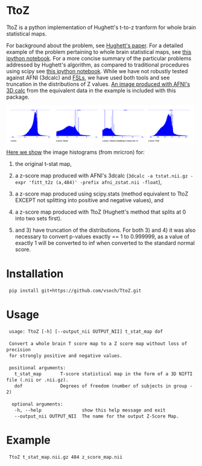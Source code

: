 # TtoZ

TtoZ is a python implementation of Hughett's t-to-z tranform for whole brain statistical maps. 

For background about the problem, see [Hughett's paper](doc/JStats_Hughett.pdf). For a detailed example of the problem pertaining to whole brain statistical maps, see [this ipython notebook](http://nbviewer.ipython.org/github/vsoch/TtoZ/blob/master/doc/t_to_z_procedure.ipynb). For a more concise summary of the particular problems addressed by Hughett's algorithm, as compared to traditional procedures using scipy see [this ipython notebook](http://nbviewer.ipython.org/github/vsoch/TtoZ/blob/master/doc/TtoZ_method_comparison.ipynb).  While we have not robustly tested against AFNI (3dcalc) and [FSLs](http://www.fmrib.ox.ac.uk/analysis/techrep/tr08ss1/tr08ss1.pdf), we have used both tools and see truncation in the distributions of Z values. [An image produced with AFNI's 3D calc](example/zstat_afni.nii) from the equivalent data in the example is included with this package.

[![distributions](doc/histograms.png)](https://raw.githubusercontent.com/vsoch/TtoZ/master/doc/histograms.png)  

[Here we show](https://raw.githubusercontent.com/vsoch/TtoZ/master/doc/histograms.png) the image histograms (from mricron) for: 

1) the original t-stat map, 
2) a z-score map produced with AFNI's 3dcalc (`3dcalc -a tstat.nii.gz -expr 'fitt_t2z (a,484)' -prefix afni_zstat.nii -float`), 
3) a z-score map produced using scipy.stats (method equivalent to TtoZ EXCEPT not splitting into positive and negative values), and 
4) a z-score map produced with TtoZ (Hughett's method that splits at 0 into two sets first). 

2) and 3) have truncation of the distributions.  For both 3) and 4) it was also necessary to convert p-values exactly == 1 to 0.999999, as a value of exactly 1 will be converted to inf when converted to the standard normal score.


# Installation

     pip install git+https://github.com/vsoch/TtoZ.git

# Usage

     usage: TtoZ [-h] [--output_nii OUTPUT_NII] t_stat_map dof

     Convert a whole brain T score map to a Z score map without loss of precision
     for strongly positive and negative values.

     positional arguments:  
       t_stat_map       T-score statistical map in the form of a 3D NIFTI file (.nii or .nii.gz).
       dof              Degrees of freedom (number of subjects in group - 2)

      optional arguments:
       -h, --help               show this help message and exit
       --output_nii OUTPUT_NII  The name for the output Z-Score Map.


# Example

     TtoZ t_stat_map.nii.gz 484 z_score_map.nii




